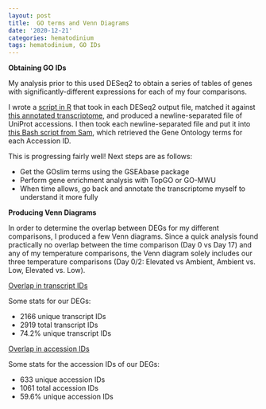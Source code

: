 ```yaml
---
layout: post
title:  GO terms and Venn Diagrams
date: '2020-12-21'
categories: hematodinium
tags: hematodinium, GO IDs
---
```


**Obtaining GO IDs**

My analysis prior to this used DESeq2 to obtain a series of tables of genes with significantly-different expressions for each of my four comparisons.

I wrote a [script in R](https://github.com/afcoyle/hemat_bairdi_transcriptome/blob/main/scripts/1_2_kallisto_to_deseq_to_accessionIDs.Rmd) that took in each DESeq2 output file, matched it against [this annotated transcriptome](https://gannet.fish.washington.edu/Atumefaciens/20200519_cbai_diamond_blastx_transcriptome_v3.0/20200518.C_bairdi.Trinity.blastx.outfmt6), and produced a  newline-separated file of UniProt accessions. I then took each newline-separated file and put it into [this Bash script from Sam](https://github.com/RobertsLab/code/blob/master/script-box/uniprot2go.sh), which retrieved the Gene Ontology terms for each Accession ID. 

This is progressing fairly well!
Next steps are as follows:
- Get the GOslim terms using the GSEAbase package
- Perform gene enrichment analysis with TopGO or GO-MWU
- When time allows, go back and annotate the transcriptome myself to understand it more fully


**Producing Venn Diagrams**

In order to determine the overlap between DEGs for my different comparisons, I produced a few Venn diagrams. Since a quick analysis found practically no overlap between the time comparison (Day 0 vs Day 17) and any of my temperature comparisons, the Venn diagram solely includes our three temperature comparisons (Day 0/2: Elevated vs Ambient, Ambient vs. Low, Elevated vs. Low).

[Overlap in transcript IDs](https://github.com/afcoyle/hemat_bairdii_transcriptome/blob/main/graphs/DEG_venn_diagrams/TranscriptID_DEGs.png)

Some stats for our DEGs:
- 2166 unique transcript IDs
- 2919 total transcript IDs
- 74.2% unique transcript IDs

[Overlap in accession IDs](https://github.com/afcoyle/hemat_bairdii_transcriptome/blob/main/graphs/DEG_venn_diagrams/AccessionIDs_DEGs.png)

Some stats for the accession IDs of our DEGs:
- 633 unique accession IDs
- 1061 total accession IDs
- 59.6% unique accession IDs


